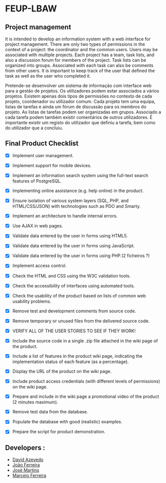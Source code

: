 # FEUP-LBAW

## Project management

It is intended to develop an information system with a web interface for project management. There are only two types of permissions in the context of a project: the coordinator and the common users. Users may be associated with multiple projects. Each project has a team, task lists, and also a discussion forum for members of the project. Task lists can be organized into groups. Associated with each task can also be comments from other users. It is important to keep track of the user that defined the task as well as the user who completed it.

Pretende-se desenvolver um sistema de informação com interface web para a gestão de projetos. Os utilizadores podem estar associados a vários projetos. Existem apenas dois tipos de permissões no contexto de cada projeto, coordenador ou utilizador comum. Cada projeto tem uma equipa, listas de tarefas e ainda um fórum de discussão para os membros do projeto. As listas de tarefas podem ser organizadas em grupos. Associado a cada tarefa podem também existir comentários de outros utilizadores. É importante existir um registo do utilizador que definiu a tarefa, bem como do utilizador que a concluiu.

## Final Product Checklist

- [X] Implement user management.
- [X] Implement support for mobile devices.
- [X] Implement an information search system using the full-text search features of PostgreSQL.
- [X] Implementing online assistance (e.g. help online) in the product.
- [X] Ensure isolation of various system layers (SQL, PHP, and HTML/CSS/JSON) with technologies such as PDO and Smarty.
- [X] Implement an architecture to handle internal errors.
- [X] Use AJAX in web pages.
- [X] Validate data entered by the user in forms using HTML5.
- [X] Validate data entered by the user in forms using JavaScript.
- [X] Validate data entered by the user in forms using PHP.(2 ficheiros ?)
- [X] Implement access control.
- [X] Check the HTML and CSS using the W3C validation tools.
- [X] Check the accessibility of interfaces using automated tools.
- [X] Check the usability of the product based on lists of common web usability problems.
- [X] Remove test and development comments from source code.
- [X] Remove temporary or unused files from the delivered source code.
- [X] VERIFY ALL OF THE USER STORIES TO SEE IF THEY WORK!
- [X] Include the source code in a single .zip file attached in the wiki page of the product.
- [X] Include a list of features in the product wiki page, indicating the implementation status of each feature (as a percentage).
- [X] Display the URL of the product on the wiki page.
- [X] Include product access credentials (with different levels of permissions) on the wiki page.
- [X] Prepare and include in the wiki page a promotional video of the product (2 minutes maximum).
- [X] Remove test data from the database.
- [X] Populate the database with good (realistic) examples.
- [X] Prepare the script for product demonstration.


## Developers :

* [David Azevedo](https://github.com/PeaceOff)
* [João Ferreira](https://github.com/joaocsf)
* [José Martins](https://github.com/JoseLuisMartins)
* [Marcelo Ferreira](https://github.com/mferreira96)
